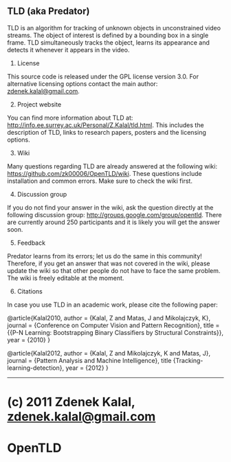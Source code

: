 TLD (aka Predator)
----------------------------------------------------------------------------

TLD is an algorithm for tracking of unknown objects in unconstrained video streams. The object of interest is defined by a bounding box in a single frame. TLD simultaneously tracks the object, learns its appearance and detects it whenever it appears in the video.

1. License

This source code is released under the GPL license version 3.0.  For alternative licensing options contact the main author:  zdenek.kalal@gmail.com.

2. Project website

You can find more information about TLD at: http://info.ee.surrey.ac.uk/Personal/Z.Kalal/tld.html. This includes the description of TLD, links to research papers, posters and the licensing options.

3. Wiki

Many questions regarding TLD are already answered at the following wiki: https://github.com/zk00006/OpenTLD/wiki. These questions include installation and common errors. Make sure to check the wiki first.

4. Discussion group

If you do not find your answer in the wiki, ask the question directly at the following discussion group:  http://groups.google.com/group/opentld. There are currently around 250 participants and it is likely you will get the answer soon.  

5. Feedback

Predator learns from its errors; let us do the same in this community! Therefore, if you get an answer that was not covered in the wiki, please update the wiki so that other people do not have to face the same problem. The wiki is freely editable at the moment. 

6. Citations

In case you use TLD in an academic work, please cite the following paper:

@article{Kalal2010,
 author = {Kalal, Z and Matas, J and Mikolajczyk, K},
 journal = {Conference on Computer Vision and Pattern Recognition},
 title = {{P-N Learning: Bootstrapping Binary Classifiers by Structural Constraints}},
 year = {2010}
} 

@article{Kalal2012,
 author = {Kalal, Z and Mikolajczyk, K and Matas, J},
 journal = {Pattern Analysis and Machine Intelligence},
 title {Tracking-learning-detection},
 year = {2012}
}


----------------------------------------------------------------------------

(c) 2011 Zdenek Kalal, zdenek.kalal@gmail.com
=======
OpenTLD
=======
